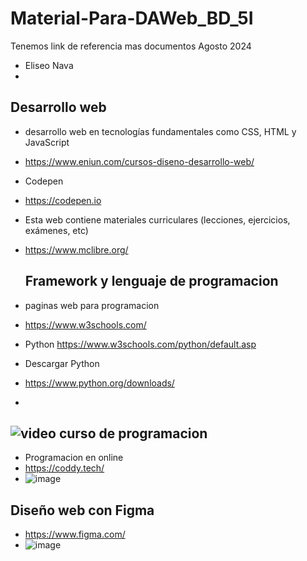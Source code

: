 # Material-Para-DAWeb_BD_5I
Tenemos link de referencia mas documentos Agosto 2024
- Eliseo Nava
- 
## Desarrollo web
- desarrollo web en tecnologías fundamentales como CSS, HTML y JavaScript
- https://www.eniun.com/cursos-diseno-desarrollo-web/

- Codepen
- https://codepen.io

- Esta web contiene materiales curriculares (lecciones, ejercicios, exámenes, etc)
- https://www.mclibre.org/

  ## Framework y lenguaje de programacion
- paginas web para programacion
- https://www.w3schools.com/
- Python   https://www.w3schools.com/python/default.asp
- Descargar Python
- https://www.python.org/downloads/
- 
 ![video curso de programacion](https://youtu.be/yJg0_7r3f-M?si=WxQRV1B2hGFYd-OU)
- 
- Programacion en online
- https://coddy.tech/
- ![image](https://github.com/user-attachments/assets/0cfb7f2c-ab7b-4e62-a407-b472731d63d5)

## Diseño web con Figma
-  https://www.figma.com/
-  ![image](https://github.com/user-attachments/assets/0d8dad56-8b85-44cc-bbe9-f8c71f8181d7)

  
